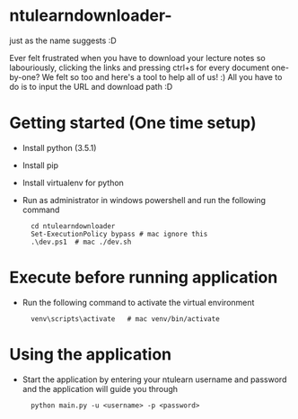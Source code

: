 # ntulearndownloader-
just as the name suggests :D

Ever felt frustrated when you have to download your lecture notes so labouriously, clicking the links and pressing ctrl+s for every document one-by-one?
We felt so too and here's a tool to help all of us! :)
All you have to do is to input the URL and download path :D

# Getting started (One time setup)
- Install python (3.5.1)
- Install pip
- Install virtualenv for python
- Run as administrator in windows powershell and run the following command

		cd ntulearndownloader
		Set-ExecutionPolicy bypass # mac ignore this 
		.\dev.ps1  # mac ./dev.sh

# Execute before running application
- Run the following command to activate the virtual environment

		venv\scripts\activate	# mac venv/bin/activate

# Using the application
- Start the application by entering your ntulearn username and password and the application will guide you through

        python main.py -u <username> -p <password>

